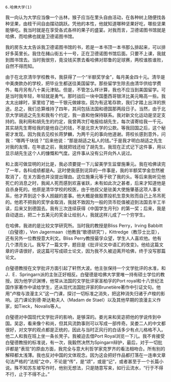     6.哈佛大学(1) 

   我一向认为大学应当像一个丛林，猴子应当在里头自由活动，在各种树上随便找各种坚果，由枝干间自由摆动跳跃。凭他的本性，他就知道哪种坚果好吃，哪些坚果能够吃。我当时就是在享受各式各样的果子的盛宴。对我而言，卫德诺图书馆就是哈佛，而哈佛也就是卫德诺图书馆。

   我的房东太太告诉我卫德诺图书馆的书，若是一本书顶一本书那么排起来，可以排好多英里长。我住在赭山街五十一号，正在卫德诺图书馆后面。只要不上课，我就到图书馆去。当时我很穷，竟没钱买票去看哈佛对耶鲁的足球赛，两校谁胜谁败，自然不得而知。

   由于在北京清华学校教书，我获得了一个“半额奖学金”，每月美金四十元。清华是中美庚款办的学校，把毕业生都送往美国留学。那些留学生除去由清华供给学费外，每月另有八十美元津贴。但是，不管怎么样计算，我也不应当到美国留学。可是当时我年轻，年轻就是勇气。那时战后一块中国墨西哥银洋比美元略高一些。我太太出嫁时，家里给了她一千银元做嫁妆。因为有这笔存款，我们才踏上出洋的旅途。总之，我们总算维持了四年，其间包括法国和德国那两段日子。当然，由于北京大学胡适之先生和我有个约定，我一直和他保持联系。我对新文化运动是坚定支持的。我利用和胡先生的约定，我曾两次打电报给胡先生，每次请寄给我一千元。其实胡先生寄给我的是他自己的钱，不是北京大学的公款。等我回国之后，这个秘密才发现。因为我去见校长蒋梦麟，为两千元的事向他道谢。蒋校长感到意外，问我：“哪两千块钱？”后来他说：“那是胡适之私人的钱。”于是我才明白胡适之先生对我的友情，在年底之前，我就把钱还给了胡先生。我现在正式记下这件事，用以显示胡先生这个人的慷慨和气度。这件事从没有公开向外人说过。

   和上面可做显明的对比是，我必须要提一下儿留美学生监督施秉元。我在哈佛读完了一年，各科成绩都是A。这时使我感到诧异的一件事是，我的半额奖学金忽然被取消了，在关方面也并没提出理由。这位施秉元等于砍了我的头。等后来我听见他死亡的消息之时，我闻人死而感到欢喜雀跃，未有如此次之甚者，后来才知道他是自杀身死的。他原是清华学校的校医，由于他叔父是驻美大使施肇基这项人事关系，他才弄到这个多人觊觎的差事。他大概是做股票投机生意失败而自己上吊吊死的。他若不把我的奖学金取消，我就不致因为一般的货币贬值被迫到法国去半工半读，后来又到德国去。我有三次连续获得《中国学生月刊》的第一奖；后来，我是自动退出，把二十五美元的奖金让给别人，我就这样儿成了一个穷学生。

   在哈佛，我进的是比较文学研究所。当时我的教授是Bliss Perry，Irving Babbitt（白璧德），Von Jagermaan（他教我“歌德研究”），Kittredge（教莎士比亚），还有另外一位教授意大利文。Bliss Perry教授最孚众望，学生人人喜欢他。他有几个漂亮女儿。我写了一篇文字，题目是《批评论文中语汇的改变》。他给这篇文章的评语很好，说这篇可写成硕士论文，因为我不久被迫离开哈佛，终于没写那篇论文。

   白璧德教授在文学批评方面引起了轩然大波。他主张保持一个文学批评的水准，和J．E．Springarn派的主张正好相反。白璧德是哈佛大学里唯一持有硕士学位的教授。因为他学识渊博，他常从法国的文学批评家圣柏孚的Port royal和十八世纪法国作家著作中读给学生，还从现代法国批评家的Brunetière著作中引证文句。他用“卢梭与浪漫主义”这一门课，探讨一切标准之消失，把这种消失归诸于卢梭的影响。这门课论到德·斯达勒夫人（Madam de Stael）以及其他早期的浪漫主义作家，如Tieck，Novalis等人。

   白璧德对中国现代文学批评的影响，是够深的。娄光来和吴宓把他的学说传到中国。吴宓，看来像个和尚，但其风流韵事则可以写成一部传奇。吴娄二人的中文都很好，对文学的观点都是正统的，因此与当时正风行的白话多少有点儿格格不入。他二人和我在班上坐一条长凳子。我被迫去借Port Royal浏览一下儿。我不肯接受白璧德教授的标准说，有一次，我毅然决然为Spingarn辩护，最后，对于一切批评都是“表现”的原由方面，我完全与意大利哲学家克罗齐的看法相吻合。所有别的解释都太浅薄。我也反对中国的文体观念。因为这会把好作品都打落在一连串文章句法严格的“法规”之中，不论是“传”，是“颂”，或是“记”，或者甚至于一个长篇小说。殊不知苏东坡写作时，他别无想法，只是随意写来，如行云流水，“行于不得不行，止于不得不止。”

